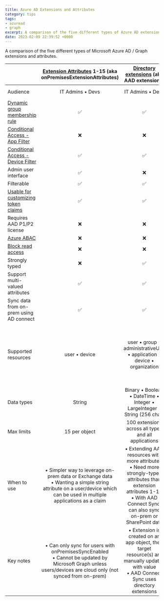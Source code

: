```yaml
---
title: Azure AD Extensions and Attributes
category: tips
tags:
- azuread
- graph
excerpt: A comparison of the five different types of Azure AD extensions and attributes.
date: 2023-02-09 22:39:52 +0000
---
```


A comparison of the five different types of Microsoft Azure AD / Graph extensions and attributes.

||[Extension Attributes](https://learn.microsoft.com/graph/extensibility-overview?tabs=http) 1-15 (aka onPremisesExtensionAttributes)|[Directory extensions](https://learn.microsoft.com/graph/api/resources/extensionProperty?view=graph-rest-1.0) (aka AAD extensions)|[Schema extensions](https://learn.microsoft.com/graph/api/resources/schemaextension)|[Open extensions](https://learn.microsoft.com/graph/api/resources/opentypeextension)|[Custom security attributes](https://learn.microsoft.com/azure/active-directory/fundamentals/custom-security-attributes-overview)|
|----|:-:|:-:|:-:|:-:|:-:|
|Audience|IT Admins • Devs|IT Admins • Devs|Devs|Devs|IT Admins • Devs|
|[Dynamic group membership rule](https://learn.microsoft.com/azure/active-directory/enterprise-users/groups-dynamic-membership)|✅|✅|❌|❌|❌|
|[Conditional Access - App Filter](https://learn.microsoft.com/azure/active-directory/conditional-access/concept-filter-for-applications)|❌|❌|❌|❌|✅|
|[Conditional Access - Device Filter](https://learn.microsoft.com/azure/active-directory/conditional-access/concept-condition-filters-for-devices)|✅|✅|❌|❌|❌|
|Admin user interface|✅|❌|❌|❌|✅|
|Filterable|✅|✅|✅|❌|✅|
|[Usable for customizing token claims](https://learn.microsoft.com/azure/active-directory/develop/active-directory-optional-claims)|✅|✅|❌|❌|❌|
|Requires AAD P1/P2 license|❌|❌|❌|❌|✅|
|[Azure ABAC](https://learn.microsoft.com/azure/role-based-access-control/conditions-overview)|❌|❌|❌|❌|✅|
|[Block read access](https://learn.microsoft.com/azure/active-directory/fundamentals/custom-security-attributes-overview#why-use-custom-security-attributes)|❌|❌|❌|❌|✅|
|Strongly typed|❌|✅|✅|❌|✅|
|Support multi-valued attributes|✅|✅|❌|❌|✅|
|Sync data from on-prem using AD connect|✅|✅|❌|❌|❌|
|Supported resources|user • device|user • group • administrativeUnit • application • device • organization|user • group • administrativeUnit • application • contact • device • event • message • organization • post|user • group • contact • device • event • message • organization • post • todoTask • todoTaskList|user • servicePrincipal|
|Data types|String|Binary • Boolean • DateTime • Integer • LargeInteger • String (256 char)|Binary • Boolean • DateTime • Integer • String|String|Boolean • Integer • String|
|Max limits|15 per object|100 extensions across all types and all applications|100 per resource|2 per creator app per resource|50 per object • 500 attributes per tenant • More info|
|When to use|• Simpler way to leverage on-prem data or Exchange data<br/>• Wanting a simple string attribute on a user/device which can be used in multiple applications as a claim|• Extending AAD resources with more attributes<br/>• Need more strongly-typed attributes than extension attributes 1-15<br/>• With AAD Connect Sync, can also sync on-prem or SharePoint data|• To extend Graph resources<br/>• Don’t require attributes as part of user authentication and as a claim|Directly add attributes to single Graph object, rather than through an extension schema|Store confidential data
|Key notes|• Can only sync for users with onPremisesSyncEnabled<br/>• Cannot be updated by Microsoft Graph unless users/devices are cloud only (not synced from on-prem)|• Extension is created on an app object, then target resource(s) are manually updated with value<br/>• AAD Connect Sync uses directory extensions|Extension is created as stand-alone resource, then applied to object|Simple setup and usage|Built with security and least privilege|
